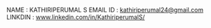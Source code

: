 NAME : KATHIRIPERUMAL S
EMAIL ID : kathiriperumal24@gmail.com
LINKDIN : www.linkedin.com/in/KathiriperumalS/


